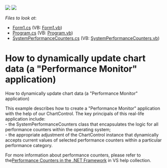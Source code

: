 <!-- default badges list -->
[![](https://img.shields.io/badge/Open_in_DevExpress_Support_Center-FF7200?style=flat-square&logo=DevExpress&logoColor=white)](https://supportcenter.devexpress.com/ticket/details/E310)
[![](https://img.shields.io/badge/📖_How_to_use_DevExpress_Examples-e9f6fc?style=flat-square)](https://docs.devexpress.com/GeneralInformation/403183)
<!-- default badges end -->
<!-- default file list -->
*Files to look at*:

* [Form1.cs](./CS/Form1.cs) (VB: [Form1.vb](./VB/Form1.vb))
* [Program.cs](./CS/Program.cs) (VB: [Program.vb](./VB/Program.vb))
* [SystemPerformanceCounters.cs](./CS/SystemPerformanceCounters.cs) (VB: [SystemPerformanceCounters.vb](./VB/SystemPerformanceCounters.vb))
<!-- default file list end -->
# How to dynamically update chart data (a "Performance Monitor" application)


<p>How to dynamically update chart data (a "Performance Monitor" application)</p><p>This example describes how to create a "Performance Monitor" application with the help of our ChartControl. The key principals of this real-life application include:<br />
- the SystemPerformanceCounters class that encapsulates the logic for all performance counters within the operating system;<br />
- the appropriate adjustment of the ChartControl instance that dynamically accepts current values of selected performance counters within a particular performance category. </p><p>For more information about performance counters, please refer to the<a href="ms-help://MS.MSDNQTR.v80.en/MS.MSDN.v80/MS.NETDEVFX.v20.en/dv_fxgenref/html/06a4ae8c-eeb2-4d5a-817e-b1b95c0653e1.htm">Performance Counters in the .NET Framework</a> in VS help collection.</p>

<br/>


